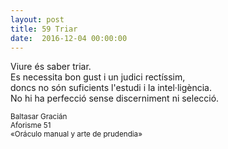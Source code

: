 ```yaml
---
layout: post
title: 59 Triar
date:  2016-12-04 00:00:00
---
```



Viure és saber triar.<br />
Es necessita bon gust i un judici rectíssim,<br />
doncs no són suficients l'estudi i la intel·ligència.<br />
No hi ha perfecció sense discerniment ni selecció.<br />

<small>Baltasar Gracián<br />
Aforisme 51<br />
«Oráculo manual y arte de prudendia»</small>

